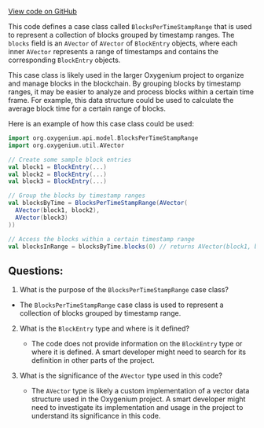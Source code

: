 [View code on GitHub](https://github.com/oxygenium/oxygenium/api/src/main/scala/org/oxygenium/api/model/BlocksPerTimeStampRange.scala)

This code defines a case class called `BlocksPerTimeStampRange` that is used to represent a collection of blocks grouped by timestamp ranges. The `blocks` field is an `AVector` of `AVector` of `BlockEntry` objects, where each inner `AVector` represents a range of timestamps and contains the corresponding `BlockEntry` objects.

This case class is likely used in the larger Oxygenium project to organize and manage blocks in the blockchain. By grouping blocks by timestamp ranges, it may be easier to analyze and process blocks within a certain time frame. For example, this data structure could be used to calculate the average block time for a certain range of blocks.

Here is an example of how this case class could be used:

```scala
import org.oxygenium.api.model.BlocksPerTimeStampRange
import org.oxygenium.util.AVector

// Create some sample block entries
val block1 = BlockEntry(...)
val block2 = BlockEntry(...)
val block3 = BlockEntry(...)

// Group the blocks by timestamp ranges
val blocksByTime = BlocksPerTimeStampRange(AVector(
  AVector(block1, block2),
  AVector(block3)
))

// Access the blocks within a certain timestamp range
val blocksInRange = blocksByTime.blocks(0) // returns AVector(block1, block2)
```
## Questions: 
 1. What is the purpose of the `BlocksPerTimeStampRange` case class?
   - The `BlocksPerTimeStampRange` case class is used to represent a collection of blocks grouped by timestamp range.

2. What is the `BlockEntry` type and where is it defined?
   - The code does not provide information on the `BlockEntry` type or where it is defined. A smart developer might need to search for its definition in other parts of the project.

3. What is the significance of the `AVector` type used in this code?
   - The `AVector` type is likely a custom implementation of a vector data structure used in the Oxygenium project. A smart developer might need to investigate its implementation and usage in the project to understand its significance in this code.